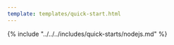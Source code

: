 ```yaml
---
template: templates/quick-start.html
---
```


<script>
  const meta = {
    what_you_will_learn: [
      "Create new Node.js app",
      "Install Passport Asgardeo strategy <a href='https://www.npmjs.com/package/@asgardeo/passport-asgardeo' target='_blank' rel='noopener noreferrer'>@asgardeo/passport-asgardeo</a>",
      "Add user login and logout",
      "Display user profile information"
    ],
    prerequisites: [
      "About 15 minutes",
      "<a href='{{ base_path }}/get-started/create-asgardeo-account/'>Asgardeo account</a>",
      "Install <a href='https://nodejs.org/en/download/package-manager' target='_blank' rel='noopener noreferrer'>Node.js</a> on your system.",
      "Make sure you have a JavaScript package manager like <code>npm</code>, <code>yarn</code>, or <code>pnpm</code>.",
      "A favorite text editor or IDE"
    ],
    source_code: "<a href='https://github.com/asgardeo-samples/asgardeo-javascript-samples/tree/main/passport-asgardeo-sample' target='_blank' class='github-icon'>Asgardeo Node.js Sample</a>"
  };
</script>

{% include "../../../includes/quick-starts/nodejs.md" %}
